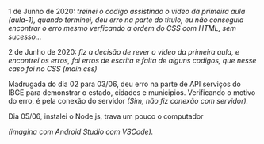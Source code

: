 <p>1 de Junho de 2020: <i>treinei o codigo assistindo o video da primeira aula (aula-1), quando terminei, deu erro na parte
do titulo, eu não conseguia encontrar o erro mesmo verficando a ordem do CSS com HTML, sem sucesso...</i></p>

<p>2 de Junho de 2020: <i>fiz a decisão de rever o video da primeira aula, e encontrei os erros, foi erros de escrita
  e falta de alguns codigos, que nesse caso foi no CSS (main.css)</i></p>
  
  <p>Madrugada do dia 02 para 03/06, deu erro na parte de API serviços do IBGE para demonstrar 
o estado, cidades e municipios. Verificando o motivo do erro, é pela conexão do servidor <i>(Sim, não fiz conexão com servidor).</i></p>

<p>Dia 05/06, instalei o Node.js, trava um pouco o computador</p> <i>(imagina com Android Studio com VSCode).</i>

